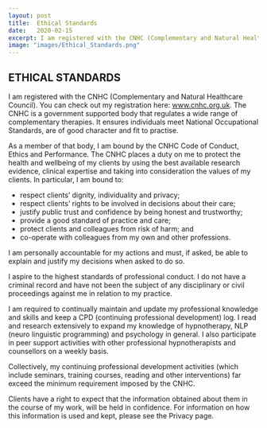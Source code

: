 ```yaml
---
layout: post
title:  Ethical Standards
date:   2020-02-15
excerpt: I am registered with the CNHC (Complementary and Natural Healthcare Council), the GHR, the ANLP and am fully insured.
image: "images/Ethical_Standards.png"
---
```


## ETHICAL STANDARDS
I am registered with the CNHC (Complementary and Natural Healthcare Council).
You can check out my registration here: www.cnhc.org.uk. The CNHC is a
government supported body that regulates a wide range of complementary
therapies. It ensures individuals meet National Occupational Standards, are of
good character and fit to practise.

As a member of that body, I am bound by the CNHC Code of Conduct, Ethics and
Performance. The CNHC places a duty on me to protect the health and wellbeing of my clients by using the best available research evidence, clinical expertise and taking into consideration the values of my clients. In particular, I am bound to:

* respect clients’ dignity, individuality and privacy;
* respect clients’ rights to be involved in decisions about their care;
* justify public trust and confidence by being honest and trustworthy;
* provide a good standard of practice and care;
* protect clients and colleagues from risk of harm; and
* co-operate with colleagues from my own and other professions.

I am personally accountable for my actions and must, if asked, be able to explain
and justify my decisions when asked to do so.

I aspire to the highest standards of professional conduct. I do not have a
criminal record and have not been the subject of any disciplinary or civil
proceedings against me in relation to my practice.

I am required to continually maintain and update my professional knowledge
and skills and keep a CPD (continuing professional development) log. I read and
research extensively to expand my knowledge of hypnotherapy, NLP (neuro
linguistic programming) and psychology in general. I also participate in peer
support activities with other professional hypnotherapists and counsellors on a
weekly basis.

Collectively, my continuing professional development activities (which include
seminars, training courses, reading and other interventions) far exceed the
minimum requirement imposed by the CNHC.

Clients have a right to expect that the information obtained about them in the
course of my work, will be held in confidence. For information on how this
information is used and kept, please see the Privacy page.